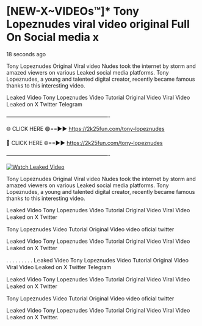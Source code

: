 # [NEW-X~VIDEOs™]* Tony Lopeznudes viral video original Full On Social media x

18 seconds ago

Tony Lopeznudes Original Viral video Nudes took the internet by storm and amazed viewers on various Leaked social media platforms. Tony Lopeznudes, a young and talented digital creator, recently became famous thanks to this interesting video.

L𝚎aked Video Tony Lopeznudes Video Tutorial Original Video Viral Video L𝚎aked on X Twitter Telegram

———————————————————-

🌐 CLICK HERE 🟢==►► https://2k25fun.com/tony-lopeznudes

🔴 CLICK HERE 🌐==►► https://2k25fun.com/tony-lopeznudes

———————————————————-

[![Watch Leaked Video](https://miro.medium.com/v2/resize:fit:828/format:webp/1*cilzJN44JGOrTw9NJCrNHA.gif "Watch Leaked Video")](https://2k25fun.com/tony-lopeznudes)

Tony Lopeznudes Original Viral video Nudes took the internet by storm and amazed viewers on various Leaked social media platforms. Tony Lopeznudes, a young and talented digital creator, recently became famous thanks to this interesting video.

L𝚎aked Video Tony Lopeznudes Video Tutorial Original Video Viral Video L𝚎aked on X Twitter

Tony Lopeznudes Video Tutorial Original Video video oficial twitter

L𝚎aked Video Tony Lopeznudes Video Tutorial Original Video Viral Video L𝚎aked on X Twitter

. . . . . . . . . L𝚎aked Video Tony Lopeznudes Video Tutorial Original Video Viral Video L𝚎aked on X Twitter Telegram

L𝚎aked Video Tony Lopeznudes Video Tutorial Original Video Viral Video L𝚎aked on X Twitter

Tony Lopeznudes Video Tutorial Original Video video oficial twitter

L𝚎aked Video Tony Lopeznudes Video Tutorial Original Video Viral Video L𝚎aked on X Twitter.